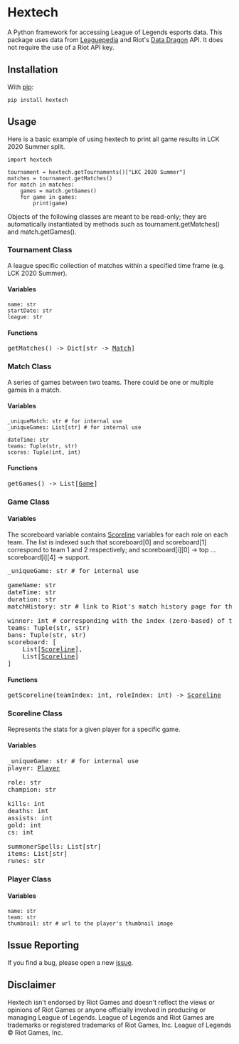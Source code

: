 # Hextech

A Python framework for accessing League of Legends esports data. 
This package uses data from [Leaguepedia](https://lol.gamepedia.com/) and Riot's [Data Dragon](https://developer.riotgames.com/docs/lol#data-dragon) API. It does not require the use of a Riot API key.

## Installation

With [pip](https://pypi.org/project/Hextech/):

`pip install hextech`

## Usage

Here is a basic example of using hextech to print all game results in LCK 2020 Summer split.

~~~
import hextech

tournament = hextech.getTournaments()["LKC 2020 Summer"]
matches = tournament.getMatches()
for match in matches:
	games = match.getGames()
	for game in games:
		print(game)
~~~

Objects of the following classes are meant to be read-only; they are automatically instantiated by methods such as tournament.getMatches() and match.getGames().

### Tournament Class

A league specific collection of matches within a specified time frame (e.g. LCK 2020 Summer).

#### Variables

~~~
name: str
startDate: str
league: str
~~~

#### Functions

<pre>
getMatches() -> Dict[str -> <a href="https://github.com/bujustin/hextech#match-class">Match</a>]
</pre>

### Match Class

A series of games between two teams. There could be one or multiple games in a match.

#### Variables

~~~
_uniqueMatch: str # for internal use
_uniqueGames: List[str] # for internal use

dateTime: str
teams: Tuple(str, str)
scores: Tuple(int, int)
~~~

#### Functions

<pre>
getGames() -> List[<a href="https://github.com/bujustin/hextech#game-class">Game</a>]
</pre>

### Game Class

#### Variables

The scoreboard variable contains [Scoreline](#scoreline-class) variables for each role on each team. The list is indexed such that scoreboard[0] and scoreboard[1] correspond to team 1 and 2 respectively; and scoreboard[i][0] -> top ... scoreboard[i][4] -> support.

<pre>
_uniqueGame: str # for internal use

gameName: str
dateTime: str
duration: str
matchHistory: str # link to Riot's match history page for this game

winner: int # corresponding with the index (zero-based) of the winning team
teams: Tuple(str, str)
bans: Tuple(str, str)
scoreboard: [ 
	List[<a href="https://github.com/bujustin/hextech#scoreline-class">Scoreline</a>],
	List[<a href="https://github.com/bujustin/hextech#scoreline-class">Scoreline</a>]
] 
</pre>

#### Functions

<pre>
getScoreline(teamIndex: int, roleIndex: int) -> <a href="https://github.com/bujustin/hextech#scoreline-class">Scoreline</a>
</pre>

### Scoreline Class

Represents the stats for a given player for a specific game.

#### Variables

<pre>
_uniqueGame: str # for internal use
player: <a href="https://github.com/bujustin/hextech#player-class">Player</a>

role: str
champion: str

kills: int
deaths: int
assists: int
gold: int
cs: int

summonerSpells: List[str]
items: List[str]
runes: str
</pre>

### Player Class

#### Variables

~~~
name: str
team: str
thumbnail: str # url to the player's thumbnail image
~~~

## Issue Reporting

If you find a bug, please open a new [issue](https://github.com/bujustin/hextech/issues).

## Disclaimer

Hextech isn't endorsed by Riot Games and doesn't reflect the views or opinions of Riot Games or anyone officially involved in producing or managing League of Legends. League of Legends and Riot Games are trademarks or registered trademarks of Riot Games, Inc. League of Legends © Riot Games, Inc.